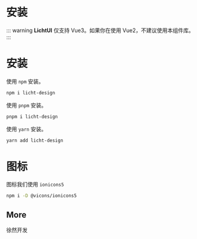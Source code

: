 # 安装

::: warning
**LichtUI** 仅支持 Vue3。如果你在使用 Vue2，不建议使用本组件库。
:::

# 安装

使用 `npm` 安装。

```sh
npm i licht-design
```

使用 `pnpm` 安装。

```sh
pnpm i licht-design
```

使用 `yarn` 安装。

```sh
yarn add licht-design
```

# 图标

图标我们使用 `ionicons5`

```sh
npm i -D @vicons/ionicons5
```

## More

徐然开发

